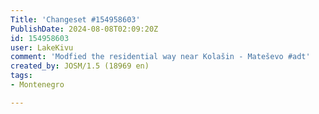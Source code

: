 ```yaml
---
Title: 'Changeset #154958603'
PublishDate: 2024-08-08T02:09:20Z
id: 154958603
user: LakeKivu
comment: 'Modfied the residential way near Kolašin - Mateševo #adt'
created_by: JOSM/1.5 (18969 en)
tags:
- Montenegro

---
```

